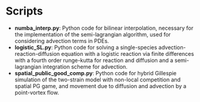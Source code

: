# Scripts

* **numba_interp.py**: Python code for bilinear interpolation, necessary for the implementation of the semi-lagrangian algorithm, used for considering advection terms in PDEs.
* **logistic_SL.py**: Python code for solving a single-species advection-reaction-diffusion equation with a logistic reaction via finite differences with a fourth order runge-kutta for reaction and diffusion and a semi-lagrangian integration scheme for advection.
* **spatial_public_good_comp.py**: Python code for hybrid Gillespie simulation of the two-strain model with non-local competition and spatial PG game, and movement due to diffusion and advection by a point-vortex flow.